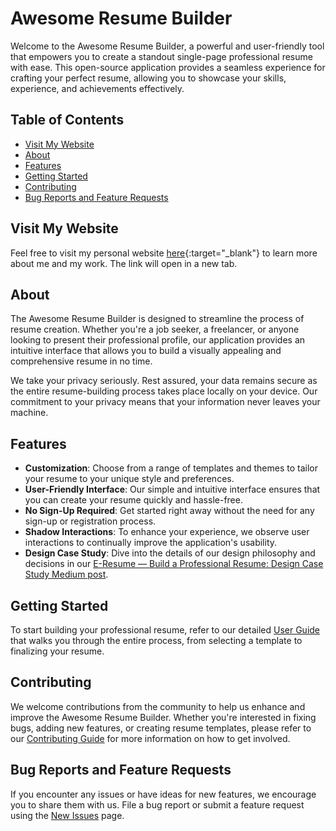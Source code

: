 # Awesome Resume Builder

Welcome to the Awesome Resume Builder, a powerful and user-friendly tool that empowers you to create a standout single-page professional resume with ease. This open-source application provides a seamless experience for crafting your perfect resume, allowing you to showcase your skills, experience, and achievements effectively.

## Table of Contents

- [Visit My Website](#visit-my-website)
- [About](#about)
- [Features](#features)
- [Getting Started](#getting-started)
- [Contributing](#contributing)
- [Bug Reports and Feature Requests](#bug-reports-and-feature-requests)

## Visit My Website
Feel free to visit my personal website [here](https://resume-builder-reactjs.vercel.app){:target="_blank"} to learn more about me and my work. The link will open in a new tab.

## About
The Awesome Resume Builder is designed to streamline the process of resume creation. Whether you're a job seeker, a freelancer, or anyone looking to present their professional profile, our application provides an intuitive interface that allows you to build a visually appealing and comprehensive resume in no time.

We take your privacy seriously. Rest assured, your data remains secure as the entire resume-building process takes place locally on your device. Our commitment to your privacy means that your information never leaves your machine.

## Features
- **Customization**: Choose from a range of templates and themes to tailor your resume to your unique style and preferences.
- **User-Friendly Interface**: Our simple and intuitive interface ensures that you can create your resume quickly and hassle-free.
- **No Sign-Up Required**: Get started right away without the need for any sign-up or registration process.
- **Shadow Interactions**: To enhance your experience, we observe user interactions to continually improve the application's usability.
- **Design Case Study**: Dive into the details of our design philosophy and decisions in our [E-Resume — Build a Professional Resume: Design Case Study Medium post](#design-case-study).

## Getting Started
To start building your professional resume, refer to our detailed [User Guide](#user-guide) that walks you through the entire process, from selecting a template to finalizing your resume.

## Contributing
We welcome contributions from the community to help us enhance and improve the Awesome Resume Builder. Whether you're interested in fixing bugs, adding new features, or creating resume templates, please refer to our [Contributing Guide](#contributing-guide) for more information on how to get involved.

## Bug Reports and Feature Requests
If you encounter any issues or have ideas for new features, we encourage you to share them with us. File a bug report or submit a feature request using the [New Issues](#new-issues) page.
